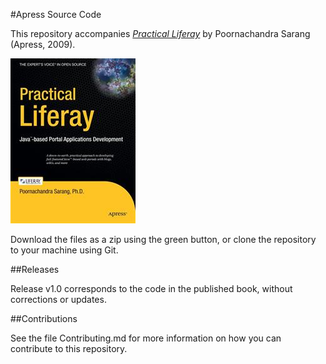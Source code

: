 #Apress Source Code

This repository accompanies [*Practical Liferay*](http://www.apress.com/9781430218470) by Poornachandra Sarang (Apress, 2009).

![Cover image](9781430218470.jpg)

Download the files as a zip using the green button, or clone the repository to your machine using Git.

##Releases

Release v1.0 corresponds to the code in the published book, without corrections or updates.

##Contributions

See the file Contributing.md for more information on how you can contribute to this repository.
